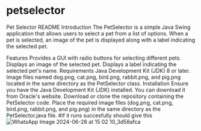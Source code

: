 # petselector
Pet Selector README
Introduction
The PetSelector is a simple Java Swing application that allows users to select a pet from a list of options. When a pet is selected, an image of the pet is displayed along with a label indicating the selected pet.

Features
Provides a GUI with radio buttons for selecting different pets.
Displays an image of the selected pet.
Displays a label indicating the selected pet's name.
Requirements
Java Development Kit (JDK) 8 or later.
Image files named dog.png, cat.png, bird.png, rabbit.png, and pig.png located in the same directory as the PetSelector class.
Installation
Ensure you have the Java Development Kit (JDK) installed. You can download it from Oracle's website.
Download or clone the repository containing the PetSelector code.
Place the required image files (dog.png, cat.png, bird.png, rabbit.png, and pig.png) in the same directory as the PetSelector.java file.
               #if it runs succesfully should give this
               ![WhatsApp Image 2024-06-28 at 15 02 10_3d58afca](https://github.com/calvincederrick/petselector/assets/172062998/05e35d94-b1ec-46b1-bee8-8400b2182935)
